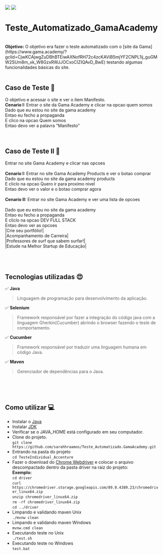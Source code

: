 ![](https://img.shields.io/badge/cucumber-v.0.0.1-yellow.svg)
![](https://img.shields.io/badge/selenium-v.3.141.59-green.svg)

# Teste_Automatizado_GamaAcademy
<br>
<b>Objetivo:</b> O objetivo era fazer o teste automatizado com o [site da Gama](https://www.gama.academy/?gclid=CjwKCAjwgZuDBhBTEiwAXNofRH72c4zcKAViB5mjYF2CNPL1ij_guGMW2SUm8m_xk_W8GzxRWJJOCxoCIZIQAvD_BwE) testando algumas funcionalidades básicas do site.

<br>
<br>

## Caso de Teste :red_circle: <br>
O objetivo e acessar o site e ver o item Manifesto.<br>
<b>Cenario I:</b> Entrar o site da Gama Academy e clicar na opcao quem somos<br>
Dado que eu estou no site da gama academy<br>
Entao eu fecho a propaganda<br>
E clico na opcao Quem somos<br>
Entao devo ver a palavra "Manifesto"<br>
<br>
<br>

## Caso de Teste II :red_circle: <br>
Entrar no site Gama Academy e clicar nas opcoes<br>
<br>
<b>Cenario I:</b> Entrar no site Gama Academy Products e ver o botao comprar<br>
Dado que eu estou no site da gama academy products<br>
E cliclo na opcao Quero ir para proximo nivel<br>
Entao devo ver o valor e o botao comprar agora<br>
<br>
<b>Cenario II:</b> Entrar no site Gama Academy e ver uma lista de opcoes<br>
<br>
Dado que eu estou no site da gama academy<br>
Entao eu fecho a propaganda<br>
E cliclo na opcao DEV FULL STACK<br>
Entao devo ver as opcoes<br>
  |Crie seu portfólio!| <br>
  |Acompanhamento de Carreira|<br>
  |Professores de surf que sabem surfar!|<br>
  |Estude na Melhor Startup de Educação|<br>
<br>
<br>
<br>

## Tecnologias utilizadas :heart_eyes: <br>
 :white_check_mark: <b>Java</b><br>
> Linguagem de programação para desenvolvimento da aplicação.<br>
 
 :white_check_mark: <b>Selenium</b><br>
> Framework responsável por fazer a integração do código java com a linguagem Gherkin(Cucumber) abrindo o browser fazendo o teste de comportamento.<br>
 
 :white_check_mark: <b>Cucumber</b><br>
> Framework responsável por traduzir uma linguagem humana em código Java.<br>

:white_check_mark: <b>Maven</b><br>
> Gerenciador de dependências para o Java.<br>

<br>
<br>
<br>

## Como utilizar :computer:<br>

- Instalar o [Java](https://www.java.com/pt-BR/download/ie_manual.jsp?locale=pt_BR)
- Instalar [JDK](https://www.oracle.com/br/java/technologies/javase/javase-jdk8-downloads.html)
- Verificar se o JAVA_HOME está configurado em seu computador.
- Clone do projeto.<br>
`` git clone https://github.com/sarahhraamos/Teste_Automatizado.GamaAcademy.git ``
- Entrando na pasta do projeto<br>
`` cd TesteIndividual_Accenture ``
- Fazer o download do [Chrome Webdriver](https://chromedriver.chromium.org/downloads) e colocar o arquivo descompactado dentro da pasta driver na raiz do projeto:<br>
<b>Exemplo:</b><br>
``cd driver``<br>
``curl https://chromedriver.storage.googleapis.com/89.0.4389.23/chromedriver_linux64.zip``<br>
``unzip chromedriver_linux64.zip``<br>
``rm -rf chromedriver_linux64.zip``<br>
``cd ../driver``<br>
- Limpando e validando maven Unix<br>
``./mvnw clean``<br>
- Limpando e validando maven Windows<br>
``mvnw.cmd clean``<br>
- Executando teste no Unix<br>
``./test.sh``<br>
- Executando teste no Windows<br>
``test.bat``<br>

<br>
<br>
<br>
